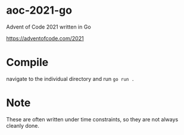 # aoc-2021-go
Advent of Code 2021 written in Go

https://adventofcode.com/2021

# Compile

navigate to the individual directory and run `go run .`

# Note
These are often written under time constraints, so they are not
 always cleanly done.
